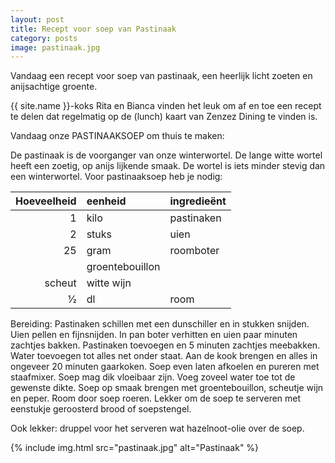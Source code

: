 ```yaml
---
layout: post
title: Recept voor soep van Pastinaak
category: posts
image: pastinaak.jpg
---
```


Vandaag een recept voor soep van pastinaak, een heerlijk licht zoeten en anijsachtige
groente.

{{ site.name }}-koks Rita en Bianca vinden het leuk om af en toe een recept te delen dat
regelmatig op de (lunch) kaart van Zenzez Dining te vinden is.

Vandaag onze PASTINAAKSOEP om thuis te maken:

De pastinaak is de voorganger van onze winterwortel. De lange witte wortel heeft
een zoetig, op anijs lijkende smaak. De wortel is iets minder stevig dan een
winterwortel. Voor pastinaaksoep heb je nodig:

Hoeveelheid   |   eenheid  |   ingredieënt
|------:|:-------|:-------|
1 | kilo |pastinaken
2 | stuks | uien
25 |  gram | roomboter
 | | groentebouillon
 | scheut | witte wijn
1⁄2 | dl | room

Bereiding: Pastinaken schillen met een dunschiller en in stukken snijden.
Uien pellen en fijnsnijden. In pan boter verhitten en uien paar minuten zachtjes
bakken. Pastinaken toevoegen en 5 minuten zachtjes meebakken. Water toevoegen
tot alles net onder staat. Aan de kook brengen en alles in ongeveer 20 minuten
gaarkoken. Soep even laten afkoelen en pureren met staafmixer. Soep mag dik
vloeibaar zijn. Voeg zoveel water toe tot de gewenste dikte. Soep op smaak
brengen met groentebouillon, scheutje wijn en peper. Room door soep roeren.
Lekker om de soep te serveren met eenstukje geroosterd brood of soepstengel.

Ook lekker: druppel voor het serveren wat hazelnoot-olie over de soep.

{% include img.html src="pastinaak.jpg" alt="Pastinaak" %}
